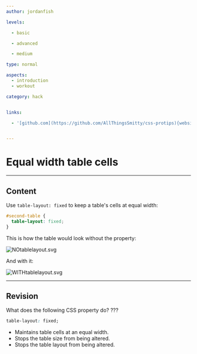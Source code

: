 ```yaml
---
author: jordanfish

levels:

  - basic

  - advanced

  - medium

type: normal

aspects:
  - introduction
  - workout

category: hack


links:

  - '[github.com](https://github.com/AllThingsSmitty/css-protips){website}'


---
```


# Equal width table cells

---
## Content

Use `table-layout: fixed` to keep a table's cells at equal width:
```css
#second-table {
  table-layout: fixed;
}
```
This is how the table would look without the property:

![NOtablelayout.svg](https://img.enkipro.com/f59b772c26e3a1435b15c9bbb88f2c19.png)

And with it:

![WITHtablelayout.svg](https://img.enkipro.com/5edbddd3060680b17da3cd3a20f2d25f.png)

---
## Revision

What does the following CSS property do? ???
```css
table-layout: fixed;
```

* Maintains table cells at an equal width.
* Stops the table size from being altered.
* Stops the table layout from being altered.
